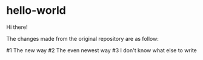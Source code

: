 # hello-world

Hi there!

The changes made from the original repository are as follow:

#1 The new way
#2 The even newest way
#3 I don't know what else to write
